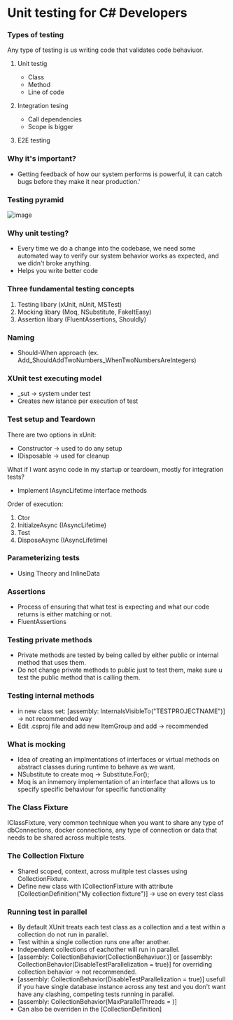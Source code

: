 # Unit testing for C# Developers

### Types of testing
Any type of testing is us writing code that validates code behaviuor.

1. Unit testig
   - Class
   - Method
   - Line of code

2. Integration tesing
   - Call dependencies
   - Scope is bigger

3. E2E testing

### Why it's important?
- Getting feedback of how our system performs is powerful, it can catch bugs before they make it near production.'

### Testing pyramid
![image](https://github.com/p-stojkovski/unit-testing/assets/3589356/2b63d457-e81a-4a0e-835b-2c2f41665332)

### Why unit testing?
- Every time we do a change into the codebase, we need some automated way to verify our system behavior works as expected, and we didn't broke anything.
- Helps you write better code

### Three fundamental testing concepts
1. Testing libary (xUnit, nUnit, MSTest)
2. Mocking libary (Moq, NSubstitute, FakeItEasy)
3. Assertion libary (FluentAssertions, Shouldly)

### Naming
- Should-When approach (ex. Add_ShouldAddTwoNumbers_WhenTwoNumbersAreIntegers)

### XUnit test executing model
- _sut -> system under test
- Creates new istance per execution of test

### Test setup and Teardown
There are two options in xUnit:
- Constructor -> used to do any setup
- IDisposable -> used for cleanup

What if I want async code in my startup or teardown, mostly for integration tests?
- Implement IAsyncLifetime interface methods

Order of execution:
1. Ctor
2. InitialzeAsync (IAsyncLifetime)
3. Test
4. DisposeAsync (IAsyncLifetime)

### Parameterizing tests
- Using Theory and InlineData

### Assertions
- Process of ensuring that what test is expecting and what our code returns is either matching or not.
- FluentAssertions

### Testing private methods
- Private methods are tested by being called by either public or internal method that uses them.
- Do not change private methods to public just to test them, make sure u test the public method that is calling them.

### Testing internal methods
- in new class set: [assembly: InternalsVisibleTo("TESTPROJECTNAME")] -> not recommended way
- Edit .csproj file and add new ItemGroup and add <InternalsVisibleTo Include="TESTPROJECTNAME" /> -> recommended

### What is mocking
- Idea of creating an implmentations of interfaces or virtual methods on abstract classes during runtime to behave as we want.
- NSubstitute to create moq -> Substitute.For<Interface>();
- Moq is an inmemory implementation of an interface that allows us to specify specific behaviour for specific functionality

### The Class Fixture
IClassFixture<T>, very common technique when you want to share any type of dbConnections, docker connections, any type of connection or data that needs to be shared across multiple tests.

### The Collection Fixture
- Shared scoped, context, across mulitple test classes using CollectionFixture.
- Define new class with ICollectionFixture<TClassFixture> with attribute [CollectionDefinition("My collection fixture")] -> use on every test class

### Running test in parallel
- By default XUnit treats each test class as a collection and a test within a collection do not run in parallel.
- Test within a single collection runs one after another.
- Independent collections of eachother will run in parallel.
- [assembly: CollectionBehavior(CollectionBehaviuor.)] or [assembly: CollectionBehavior(DisableTestParallelization = true)] for overriding collection behavior -> not recommended.
- [assembly: CollectionBehavior(DisableTestParallelization = true)] usefull if you have single database instance across any test and you don't want have any clashing, competing tests running in parallel.
- [assembly: CollectionBehavior(MaxParallelThreads = )]
- Can also be overriden in the [CollectionDefinition]
